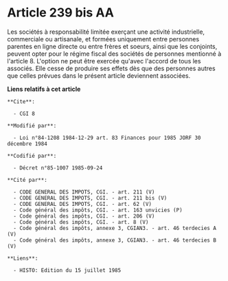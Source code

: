 # Article 239 bis AA

Les sociétés à responsabilité limitée exerçant une activité industrielle, commerciale ou artisanale, et formées uniquement
entre personnes parentes en ligne directe ou entre frères et soeurs, ainsi que les conjoints, peuvent opter pour le régime
fiscal des sociétés de personnes mentionné à l'article 8. L'option ne peut être exercée qu'avec l'accord de tous les
associés. Elle cesse de produire ses effets dès que des personnes autres que celles prévues dans le présent article
deviennent associées.

**Liens relatifs à cet article**

	**Cite**:

	  - CGI 8

	**Modifié par**:

	  - Loi n°84-1208 1984-12-29 art. 83 Finances pour 1985 JORF 30 décembre 1984

	**Codifié par**:

	  - Décret n°85-1007 1985-09-24

	**Cité par**:

	  - CODE GENERAL DES IMPOTS, CGI. - art. 211 (V)
	  - CODE GENERAL DES IMPOTS, CGI. - art. 211 bis (V)
	  - CODE GENERAL DES IMPOTS, CGI. - art. 62 (V)
	  - Code général des impôts, CGI. - art. 163 unvicies (P)
	  - Code général des impôts, CGI. - art. 206 (V)
	  - Code général des impôts, CGI. - art. 8 (V)
	  - Code général des impôts, annexe 3, CGIAN3. - art. 46 terdecies A (V)
	  - Code général des impôts, annexe 3, CGIAN3. - art. 46 terdecies B (V)

	**Liens**:

	  - HISTO: Edition du 15 juillet 1985
